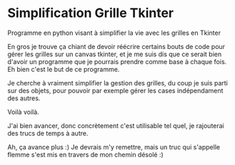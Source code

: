 # Simplification Grille Tkinter
 Programme en python visant à simplifier la vie avec les grilles en Tkinter
 
 En gros je trouve ça chiant de devoir réécrire certains bouts de code pour gérer les grilles sur un canvas tkinter, et je me suis dis que ce serait bien d'avoir un programme que je pourrais prendre comme base à chaque fois.
Eh bien c'est le but de ce programme.

Je cherche à vraiment simplifier la gestion des grilles, du coup je suis parti sur des objets, pour pouvoir par exemple gérer les cases indépendament des autres.

Voilà voilà.

J'ai bien avancer, donc concrètement c'est utilisable tel quel, je rajouterai des trucs de temps à autre.

Ah, ça avance plus :)
Je devrais m'y remettre, mais un truc qui s'appelle flemme s'est mis en travers de mon chemin désolé :)
